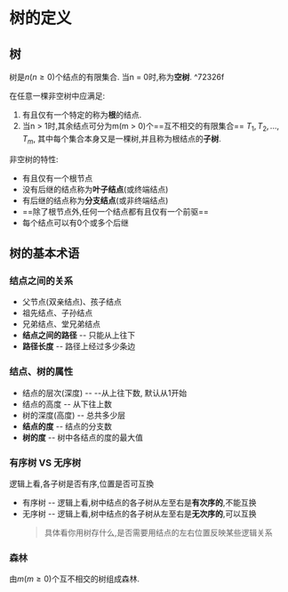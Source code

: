 # 树的定义

## 树

树是$n(n \geqslant 0)$个结点的有限集合. 当n = 0时,称为**空树**. ^72326f

在任意一棵非空树中应满足:

1. 有且仅有一个特定的称为**根**的结点.
2. 当n > 1时,其余结点可分为m(m > 0)个==互不相交的有限集合== $T_1, T_2,..., T_m$, 其中每个集合本身又是一棵树,并且称为根结点的**子树**.

非空树的特性:

- 有且仅有一个根节点
- 没有后继的结点称为**叶子结点**(或终端结点)
- 有后继的结点称为**分支结点**(或非终端结点)
- ==除了根节点外,任何一个结点都有且仅有一个前驱==
- 每个结点可以有0个或多个后继

## 树的基本术语

### 结点之间的关系

- 父节点(双亲结点)、孩子结点
- 祖先结点、子孙结点
- 兄弟结点、堂兄弟结点
- **结点之间的路径** -- 只能从上往下
- **路径长度** -- 路径上经过多少条边

### 结点、树的属性

- 结点的层次(深度) -- --从上往下数, 默认从1开始
- 结点的高度 -- 从下往上数
- 树的深度(高度) -- 总共多少层
- **结点的度** -- 结点的分支数
- **树的度** -- 树中各结点的度的最大值

### 有序树 VS 无序树

逻辑上看,各子树是否有序,位置是否可互換

- 有序树 -- 逻辑上看,树中结点的各子树从左至右是**有次序的**,不能互换
- 无序树 -- 逻辑上看,树中结点的各子树从左至右是**无次序的**,可以互换
  > 具体看你用树存什么,是否需要用结点的左右位置反映某些逻辑关系

### 森林

由$m(m \geqslant 0)$个互不相交的树组成森林.
